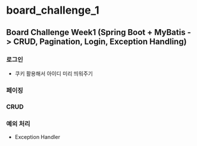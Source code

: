 # board_challenge_1
## Board Challenge Week1 (Spring Boot + MyBatis -> CRUD, Pagination, Login, Exception Handling)

### 로그인
- 쿠키 활용해서 아이디 미리 띄워주기

### 페이징

### CRUD

### 예외 처리
- Exception Handler
